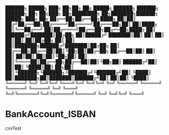 ██████╗  █████╗ ███╗   ██╗██╗  ██╗ █████╗  ██████╗ ██████╗ ██████╗ ██╗   ██╗███╗   ██╗████████╗     ██╗███████╗██████╗  █████╗ ███╗   ██╗
██╔══██╗██╔══██╗████╗  ██║██║ ██╔╝██╔══██╗██╔════╝██╔════╝██╔═══██╗██║   ██║████╗  ██║╚══██╔══╝     ██║██╔════╝██╔══██╗██╔══██╗████╗  ██║
██████╔╝███████║██╔██╗ ██║█████╔╝ ███████║██║     ██║     ██║   ██║██║   ██║██╔██╗ ██║   ██║        ██║███████╗██████╔╝███████║██╔██╗ ██║
██╔══██╗██╔══██║██║╚██╗██║██╔═██╗ ██╔══██║██║     ██║     ██║   ██║██║   ██║██║╚██╗██║   ██║        ██║╚════██║██╔══██╗██╔══██║██║╚██╗██║
██████╔╝██║  ██║██║ ╚████║██║  ██╗██║  ██║╚██████╗╚██████╗╚██████╔╝╚██████╔╝██║ ╚████║   ██║███████╗██║███████║██████╔╝██║  ██║██║ ╚████║
╚═════╝ ╚═╝  ╚═╝╚═╝  ╚═══╝╚═╝  ╚═╝╚═╝  ╚═╝ ╚═════╝ ╚═════╝ ╚═════╝  ╚═════╝ ╚═╝  ╚═══╝   ╚═╝╚══════╝╚═╝╚══════╝╚═════╝ ╚═╝  ╚═╝╚═╝  ╚═══╝
                                                                                                                                         

# BankAccount_ISBAN
cxxTest
